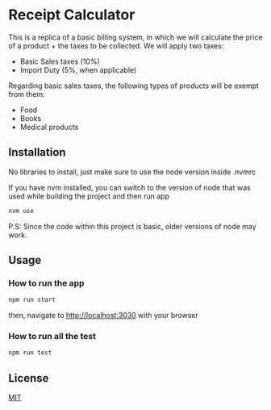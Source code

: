 # Receipt Calculator

This is a replica of a basic billing system, in which we will calculate the price of a product + the taxes to be collected.
We will apply two taxes:

- Basic Sales taxes (10%)
- Import Duty (5%, when applicable)

Regarding basic sales taxes, the following types of products will be exempt from them:

- Food
- Books
- Medical products

## Installation

No libraries to install, just make sure to use the node version inside .nvmrc

If you have nvm installed, you can switch to the version of node that was used while building the project and then run app

```bash
nvm use
```

P.S: Since the code within this project is basic, older versions of node may work.

## Usage

### How to run the app

```bash
npm run start
```

then, navigate to <http://localhost:3030> with your browser

### How to run all the test

```bash
npm run test
```

## License

[MIT](https://choosealicense.com/licenses/mit/)
